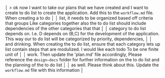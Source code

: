│ > ok now I want to take our plans that we have created and I want to create to do list to create the application. Add this to the `workflow.md` file. When creating a to do  │
│   list, it needs to be organized based off criteria that groups Like categories together also the to do list should include dependencies of the other categories that that   │
│   category to do list depends on.  I.e. D depends on (B,C) for the development of the application.  This way our to do list will be categorized by priority, dependencies,   │
│   and drinking.  When creating the to do list, ensure that each category lets up list contain steps that are modulized.  I would like each todo To be one finite unit of     │
│   work. Then update the 'plan.md' file accordingly, Please reference the `design–docs` folder for further information on the to do list and the planning of the to do list   │
│   as well. Please think about this. Update the `workflow.md` file with this information                                                                                      │
